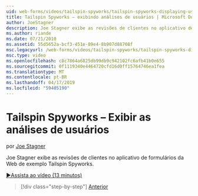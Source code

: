 ```yaml
---
uid: web-forms/videos/tailspin-spyworks/tailspin-spyworks-displaying-user-reviews
title: Tailspin Spyworks – exibindo análises de usuários | Microsoft Docs
author: JoeStagner
description: Joe Stagner exibe as revisões de clientes no aplicativo de formulários da Web de exemplo Tailspin Spyworks.
ms.author: riande
ms.date: 07/21/2010
ms.assetid: 55d5652a-bcf3-451e-89e4-8b907d88708f
msc.legacyurl: /web-forms/videos/tailspin-spyworks/tailspin-spyworks-displaying-user-reviews
msc.type: video
ms.openlocfilehash: c8c7864a6825db99db9c942102fc6afb41b0e655
ms.sourcegitcommit: 0f1119340e4464720cfd16d0ff15764746ea1fea
ms.translationtype: MT
ms.contentlocale: pt-BR
ms.lasthandoff: 04/17/2019
ms.locfileid: "59405190"
---
```

# <a name="tailspin-spyworks---displaying-user-reviews"></a>Tailspin Spyworks – Exibir as análises de usuários

por [Joe Stagner](https://github.com/JoeStagner)

Joe Stagner exibe as revisões de clientes no aplicativo de formulários da Web de exemplo Tailspin Spyworks.

[&#9654;Assista ao vídeo (13 minutos)](https://channel9.msdn.com/Blogs/ASP-NET-Site-Videos/tailspin-spyworks-displaying-user-reviews)

> [!div class="step-by-step"]
> [Anterior](tailspin-spyworks-adding-user-product-reviews.md)
